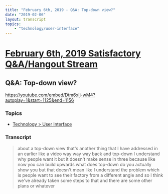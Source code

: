 ```yaml
---
title: "February 6th, 2019 - Q&A: Top-down view?"
date: "2019-02-06"
layout: transcript
topics: 
    - "technology/user-interface"
---
```

# [February 6th, 2019 Satisfactory Q&A/Hangout Stream](../2019-02-06.md)
## Q&A: Top-down view?
https://youtube.com/embed/Dtm6xIj-wM4?autoplay=1&start=1125&end=1156
### Topics
* [Technology > User Interface](../topics/technology/user-interface.md)

### Transcript

> about a top-down view that's another
> thing that I have addressed in an
> earlier like a video way way way back
> and top-down I understand why people
> want it but it doesn't make sense in
> three
> because like now you can build upwards
> what does top-down do you actually show
> you but that doesn't mean like I
> understand the problem which is people
> want to see their factory from a
> different angle and so I think we've
> already taken some steps to that and
> there are some other plans or whatever

